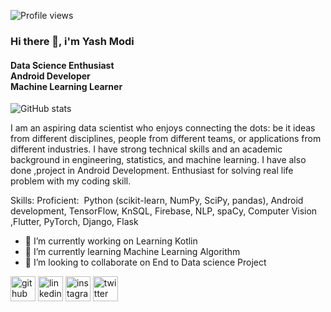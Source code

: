 ![Profile views](https://gpvc.arturio.dev/Yashmodi59)  

### Hi there 👋, i'm Yash Modi
#### Data Science Enthusiast <br>Android Developer <br> Machine Learning Learner
![GitHub stats](https://github-readme-stats.vercel.app/api?username=Yashmodi59&show_icons=true&count_private=true)  

I am an aspiring data scientist who enjoys connecting the dots: be it ideas from different disciplines, people from different teams, or applications from different industries. I have strong technical skills and an academic background in engineering, statistics, and machine learning.
I have also done ,project in Android Development. Enthusiast for solving real life problem with my coding skill.

Skills: Proficient: ​  Python (scikit-learn, NumPy, SciPy, pandas), Android development, TensorFlow,  KnSQL, Firebase, NLP, spaCy, Computer Vision ,Flutter, PyTorch, Django, Flask

- 🔭 I’m currently working on Learning Kotlin 
- 🌱 I’m currently learning Machine Learning Algorithm 
- 👯 I’m looking to collaborate on End to Data science Project 


[<img src='https://cdn.jsdelivr.net/npm/simple-icons@3.0.1/icons/github.svg' alt='github' height='40'>](https://github.com/Yashmodi59)  [<img src='https://cdn.jsdelivr.net/npm/simple-icons@3.0.1/icons/linkedin.svg' alt='linkedin' height='40'>](https://www.linkedin.com/in/yashmodi59/)  [<img src='https://cdn.jsdelivr.net/npm/simple-icons@3.0.1/icons/instagram.svg' alt='instagram' height='40'>](https://www.instagram.com/yashmodi59/)  [<img src='https://cdn.jsdelivr.net/npm/simple-icons@3.0.1/icons/twitter.svg' alt='twitter' height='40'>](https://twitter.com/ExplorerYash)  


<!--
**Yashmodi59/Yashmodi59** is a ✨ _special_ ✨ repository because its `README.md` (this file) appears on your GitHub profile.
check out this https://arturssmirnovs.github.io/github-profile-readme-generator/
Here are some ideas to get you started:

- 🔭 I’m currently working on ...
- 🌱 I’m currently learning ...
- 👯 I’m looking to collaborate on ...
- 🤔 I’m looking for help with ...
- 💬 Ask me about ...
- 📫 How to reach me: ...
- 😄 Pronouns: ...
- ⚡ Fun fact: ...
-->
